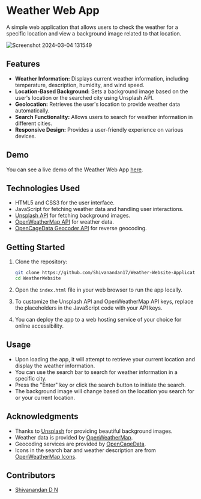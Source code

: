 # Weather Web App

A simple web application that allows users to check the weather for a specific location and view a background image related to that location.

![Screenshot 2024-03-04 131549](https://github.com/shivanandan17/Weather-Website-Application/assets/156572535/97010c09-a8da-4c9b-87e0-15169fd25e1b)

## Features

- **Weather Information:** Displays current weather information, including temperature, description, humidity, and wind speed.
- **Location-Based Background:** Sets a background image based on the user's location or the searched city using Unsplash API.
- **Geolocation:** Retrieves the user's location to provide weather data automatically.
- **Search Functionality:** Allows users to search for weather information in different cities.
- **Responsive Design:** Provides a user-friendly experience on various devices.

## Demo

You can see a live demo of the Weather Web App [here]([https://sh17anandan.github.io/WeatherWebsite/](https://shivanandan17.github.io/Weather-Website-Application/)).

## Technologies Used

- HTML5 and CSS3 for the user interface.
- JavaScript for fetching weather data and handling user interactions.
- [Unsplash API](https://unsplash.com/developers) for fetching background images.
- [OpenWeatherMap API](https://openweathermap.org/api) for weather data.
- [OpenCageData Geocoder API](https://opencagedata.com/api) for reverse geocoding.

## Getting Started

1. Clone the repository:

   ```bash
   git clone https://github.com/Shivanandan17/Weather-Website-Application.git
   cd WeatherWebsite
   ```

2. Open the `index.html` file in your web browser to run the app locally.

3. To customize the Unsplash API and OpenWeatherMap API keys, replace the placeholders in the JavaScript code with your API keys.

4. You can deploy the app to a web hosting service of your choice for online accessibility.

## Usage

- Upon loading the app, it will attempt to retrieve your current location and display the weather information.
- You can use the search bar to search for weather information in a specific city.
- Press the "Enter" key or click the search button to initiate the search.
- The background image will change based on the location you search for or your current location.

## Acknowledgments

- Thanks to [Unsplash](https://unsplash.com/) for providing beautiful background images.
- Weather data is provided by [OpenWeatherMap](https://openweathermap.org/).
- Geocoding services are provided by [OpenCageData](https://opencagedata.com/).
- Icons in the search bar and weather description are from [OpenWeatherMap Icons](https://openweathermap.org/weather-conditions).

## Contributors

- [Shivanandan D N](https://github.com/Shivanandan17)

